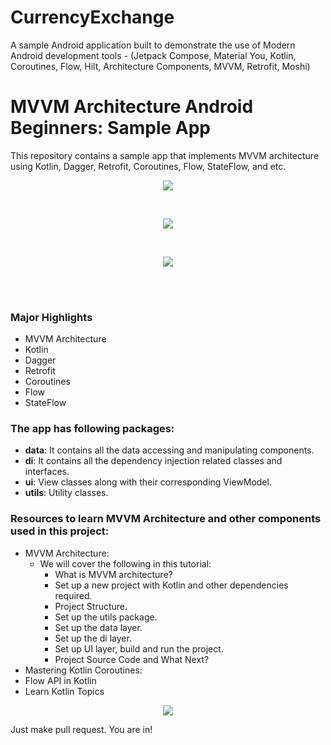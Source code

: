 # CurrencyExchange
A sample Android application built to demonstrate the use of Modern Android development tools - (Jetpack Compose, Material You, Kotlin, Coroutines, Flow, Hilt, Architecture Components, MVVM, Retrofit, Moshi)

# MVVM Architecture Android Beginners: Sample App

This repository contains a sample app that implements MVVM architecture using Kotlin, Dagger,
Retrofit, Coroutines, Flow, StateFlow, and etc.
<p align="center">
  <img src="https://raw.githubusercontent.com/amitshekhariitbhu/MVVM-Architecture-Android/master/assets/banner-mvvm-arch-beginners.jpg">
</p>
<br>
<p align="center">
  <img src="https://raw.githubusercontent.com/amitshekhariitbhu/MVVM-Architecture-Android/master/assets/mvvm-arch.png">
</p>
<br>
<p align="center">
  <img src="https://raw.githubusercontent.com/amitshekhariitbhu/MVVM-Architecture-Android/master/assets/project-structure-mvvm.png">
</p>
<br>
<br>


### Major Highlights

- MVVM Architecture
- Kotlin
- Dagger
- Retrofit
- Coroutines
- Flow
- StateFlow

### The app has following packages:

- **data**: It contains all the data accessing and manipulating components.
- **di**: It contains all the dependency injection related classes and interfaces.
- **ui**: View classes along with their corresponding ViewModel.
- **utils**: Utility classes.

### Resources to learn MVVM Architecture and other components used in this project:

- MVVM
  Architecture: 
    - We will cover the following in this tutorial:
        - What is MVVM architecture?
        - Set up a new project with Kotlin and other dependencies required.
        - Project Structure.
        - Set up the utils package.
        - Set up the data layer.
        - Set up the di layer.
        - Set up UI layer, build and run the project.
        - Project Source Code and What Next?
- Mastering Kotlin
  Coroutines: 
- Flow API in Kotlin
- Learn Kotlin Topics

<p align="center">
  <img src="[https://raw.githubusercontent.com/amitshekhariitbhu/MVVM-Architecture-Android/master/assets/banner-mvvm-arch-beginners.jpg](https://github.com/karthikrao19/CurrencyExchange/assets/3007975/3e797719-e66d-4184-92fc-6317429b6bd7)">
</p>


Just make pull request. You are in!
